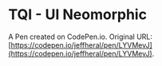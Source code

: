 # TQI - UI Neomorphic

A Pen created on CodePen.io. Original URL: [https://codepen.io/jeffheral/pen/LYVMevJ](https://codepen.io/jeffheral/pen/LYVMevJ).

